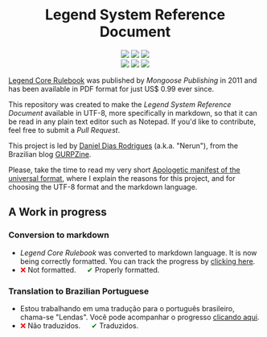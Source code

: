 <h1 align="center">Legend System Reference Document</h1>

<p align="center">
  <a href="https://nerun.github.io/legend-srd/#/LICENSE"><img src="https://img.shields.io/badge/license-OGL%20v1.0a-red" /></a>
  <a href="https://en.wikipedia.org/wiki/Markdown"><img src="https://img.shields.io/badge/language-Markdown-darkgreen" /></a>
  <a href="https://en.wikipedia.org/wiki/UTF-8"><img src="https://img.shields.io/badge/encoding-UTF--8-yellow" /></a><br />
  <a href="https://nerun.github.io/legend-srd/#/Legend%20Core%20Rulebook/en/README"><img src="https://progress-bar.dev/100/?title=conversion%20to%20markdown" /></a>
  <a href="https://nerun.github.io/legend-srd/#/Legend%20Core%20Rulebook/en/README"><img src="https://progress-bar.dev/30/?title=formatting%20and%20revision" /></a>
  <a href="https://nerun.github.io/legend-srd/#/Legend%20Core%20Rulebook/pt-br/README"><img src="https://progress-bar.dev/6/?title=translation%20(pt_BR)" /></a>
</p>

[Legend Core Rulebook](https://www.mongoosepublishing.com/products/legend-core-rulebook?variant=42088757854455) was published by _Mongoose Publishing_ in 2011 and has been available in PDF format for just US$ 0.99 ever since.

This repository was created to make the _Legend System Reference Document_ available in UTF-8, more specifically in markdown, so that it can be read in any plain text editor such as Notepad. If you'd like to contribute, feel free to submit a _Pull Request_.

This project is led by [Daniel Dias Rodrigues](https://github.com/nerun) (a.k.a. "Nerun"), from the Brazilian blog [GURPZine](https://www.gurpzine.com.br).

Please, take the time to read my very short [Apologetic manifest of the universal format](Apologetic%20manifest%20of%20the%20universal%20format.md), where I explain the reasons for this project, and for choosing the UTF-8 format and the markdown language.

## A Work in progress

### Conversion to markdown

  - _Legend Core Rulebook_ was converted to markdown language. It is now being correctly formatted. You can track the progress by [clicking here](Legend%20Core%20Rulebook/en/README.md).
  - <span style="color:red">❌</span> Not formatted. &emsp; <span style="color:green">✔</span> Properly formatted.

### Translation to Brazilian Portuguese

  - Estou trabalhando em uma tradução para o português brasileiro, chama-se "Lendas". Você pode acompanhar o progresso [clicando aqui](Legend%20Core%20Rulebook/pt-br/README.md).
  - <span style="color:red">❌</span> Não traduzidos. &emsp; <span style="color:green">✔</span> Traduzidos.
